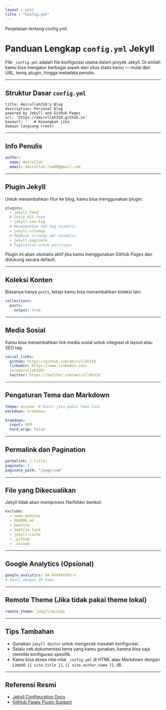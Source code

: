 ```yaml
---
layout : post
title : "Config.yml"
---
```



Penjelasan tentang config.yml



# Panduan Lengkap `config.yml` Jekyll

File `_config.yml` adalah file konfigurasi utama dalam proyek Jekyll. Di sinilah kamu bisa mengatur berbagai aspek dari situs statis kamu — mulai dari URL, tema, plugin, hingga metadata penulis.

---

## Struktur Dasar `config.yml`

```
title: Amirullah310's Blog
description: Personal blog 
powered by Jekyll and GitHub Pages
url: 'https://amirullah310.github.io'
baseurl: ''  # Kosongkan jika 
domain langsung (root)
```

---

## Info Penulis

```yaml
author:
  name: Amirullah
  email: amirullah.lsm99@gmail.com
```

---

## Plugin Jekyll

Untuk menambahkan fitur ke blog, kamu bisa menggunakan plugin:

```yaml
plugins:
  - jekyll-feed       
  # Untuk RSS feed
  - jekyll-seo-tag    
  # Menambahkan SEO tag otomatis
  - jekyll-sitemap    
  # Membuat sitemap.xml otomatis
  - jekyll-paginate   
  # Pagination untuk postingan
```

Plugin ini akan otomatis aktif jika kamu menggunakan GitHub Pages dan didukung secara default.

---

## Koleksi Konten

Biasanya hanya `posts`, tetapi kamu bisa menambahkan koleksi lain:

```yaml
collections:
  posts:
    output: true
```

---

## Media Sosial

Kamu bisa menambahkan link media sosial untuk integrasi di layout atau SEO tag:

```yaml
social_links:
  github: https://github.com/amirullah310
  linkedin: https://www.linkedin.com/
  in/amirullah310/
  twitter: https://twitter.com/amirullah310
```

---

## Pengaturan Tema dan Markdown

```yaml
theme: minima  # Ganti jika pakai tema lain
markdown: kramdown

kramdown:
  input: GFM
  hard_wrap: false
```

---

## Permalink dan Pagination

```yaml
permalink: /:title/
paginate: 5
paginate_path: "/page:num"
```

---

## File yang Dikecualikan

Jekyll tidak akan memproses file/folder berikut:

```yaml
exclude:
  - node_modules
  - README.md
  - Gemfile
  - Gemfile.lock
  - jekyll-cache
  - .github
  - .vscode
```

---

## Google Analytics (Opsional)

```yaml
google_analytics: UA-XXXXXXXXX-X  
# Ganti dengan ID kamu
```

---

## Remote Theme (Jika tidak pakai theme lokal)

```yaml
remote_theme: jekyll/minima
```

---

## Tips Tambahan

- Gunakan `jekyll doctor` untuk mengecek masalah konfigurasi.
- Selalu cek dokumentasi tema yang kamu gunakan, karena bisa saja memiliki konfigurasi spesifik.
- Kamu bisa akses nilai-nilai `_config.yml` di HTML atau Markdown dengan Liquid: `{{ site.title }}`, `{{ site.author.name }}`, dll.

---

## Referensi Resmi

- [Jekyll Configuration Docs](https://jekyllrb.com/docs/configuration/)
- [GitHub Pages Plugin Support](https://pages.github.com/versions/)


